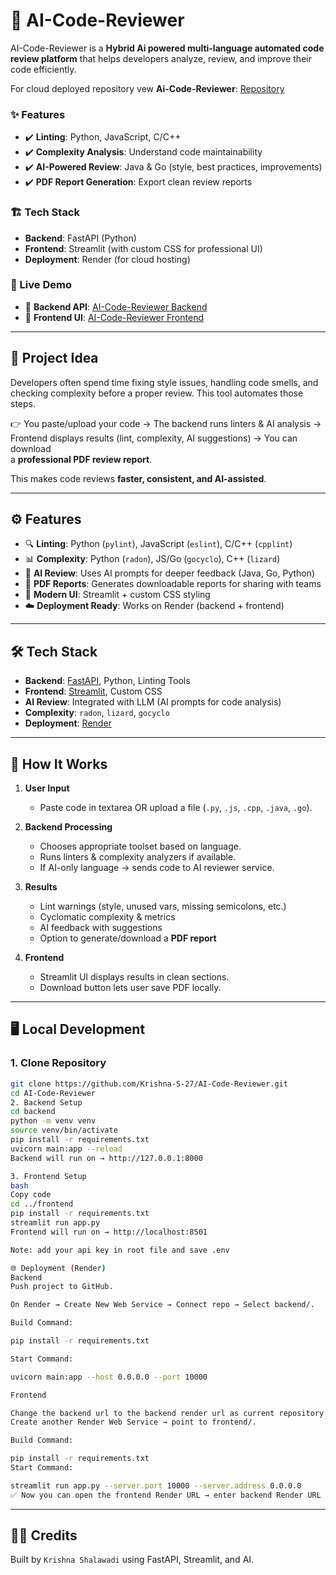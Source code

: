# 🧠 AI-Code-Reviewer  

AI-Code-Reviewer is a **Hybrid Ai powered multi-language automated code review platform** that helps developers analyze, review, and improve their code efficiently.

For cloud deployed repository vew **Ai-Code-Reviewer**: [Repository](https://github.com/Krishna-S-27/Ai-Code-Reviewer)
### ✨ Features  
- ✔️ **Linting**: Python, JavaScript, C/C++  
- ✔️ **Complexity Analysis**: Understand code maintainability  
- ✔️ **AI-Powered Review**: Java & Go (style, best practices, improvements)  
- ✔️ **PDF Report Generation**: Export clean review reports  

### 🏗️ Tech Stack  
- **Backend**: FastAPI (Python)  
- **Frontend**: Streamlit (with custom CSS for professional UI)  
- **Deployment**: Render (for cloud hosting)  

### 🚀 Live Demo  
- 🔗 **Backend API**: [AI-Code-Reviewer Backend](https://ai-code-reviewer-backend-udx1.onrender.com)  
- 🎨 **Frontend UI**: [AI-Code-Reviewer Frontend](https://ai-code-reviewer-frontend-3pi1.onrender.com)  

---


## 📌 Project Idea

Developers often spend time fixing style issues, handling code smells, and  
checking complexity before a proper review. This tool automates those steps.

👉 You paste/upload your code → The backend runs linters & AI analysis →  
Frontend displays results (lint, complexity, AI suggestions) → You can download  
a **professional PDF review report**.

This makes code reviews **faster, consistent, and AI-assisted**.

---

## ⚙️ Features

- 🔍 **Linting**: Python (`pylint`), JavaScript (`eslint`), C/C++ (`cpplint`)  
- 📊 **Complexity**: Python (`radon`), JS/Go (`gocyclo`), C++ (`lizard`)  
- 🤖 **AI Review**: Uses AI prompts for deeper feedback (Java, Go, Python)  
- 📄 **PDF Reports**: Generates downloadable reports for sharing with teams  
- 🎨 **Modern UI**: Streamlit + custom CSS styling  
- ☁️ **Deployment Ready**: Works on Render (backend + frontend)

---

## 🛠️ Tech Stack

- **Backend**: [FastAPI](https://fastapi.tiangolo.com/), Python, Linting Tools  
- **Frontend**: [Streamlit](https://streamlit.io/), Custom CSS  
- **AI Review**: Integrated with LLM (AI prompts for code analysis)  
- **Complexity**: `radon`, `lizard`, `gocyclo`  
- **Deployment**: [Render](https://render.com/)  

---

## 🚀 How It Works

1. **User Input**  
   - Paste code in textarea OR upload a file (`.py`, `.js`, `.cpp`, `.java`, `.go`).  

2. **Backend Processing**  
   - Chooses appropriate toolset based on language.  
   - Runs linters & complexity analyzers if available.  
   - If AI-only language → sends code to AI reviewer service.  

3. **Results**  
   - Lint warnings (style, unused vars, missing semicolons, etc.)  
   - Cyclomatic complexity & metrics  
   - AI feedback with suggestions  
   - Option to generate/download a **PDF report**  

4. **Frontend**  
   - Streamlit UI displays results in clean sections.  
   - Download button lets user save PDF locally.  

---

## 🖥️ Local Development

### 1. Clone Repository
```bash
git clone https://github.com/Krishna-S-27/AI-Code-Reviewer.git
cd AI-Code-Reviewer
2. Backend Setup
cd backend
python -m venv venv
source venv/bin/activate   
pip install -r requirements.txt
uvicorn main:app --reload
Backend will run on → http://127.0.0.1:8000

3. Frontend Setup
bash
Copy code
cd ../frontend
pip install -r requirements.txt
streamlit run app.py
Frontend will run on → http://localhost:8501

Note: add your api key in root file and save .env 

🌐 Deployment (Render)
Backend
Push project to GitHub.

On Render → Create New Web Service → Connect repo → Select backend/.

Build Command:

pip install -r requirements.txt

Start Command:

uvicorn main:app --host 0.0.0.0 --port 10000

Frontend

Change the backend url to the backend render url as current repository is from locol host.
Create another Render Web Service → point to frontend/.

Build Command:

pip install -r requirements.txt
Start Command:

streamlit run app.py --server.port 10000 --server.address 0.0.0.0
✅ Now you can open the frontend Render URL → enter backend Render URL in sidebar → Start reviewing code!
```
---

## 👨‍💻 Credits  

Built by `Krishna Shalawadi` using FastAPI, Streamlit, and AI.  

